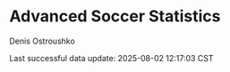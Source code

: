 # Advanced Soccer Statistics
Denis Ostroushko

<!-- gfm -->

Last successful data update: 2025-08-02 12:17:03 CST
